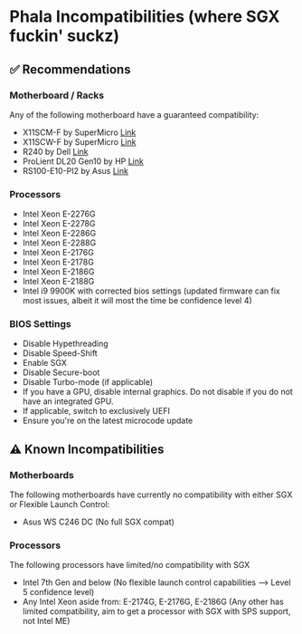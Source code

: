 # Phala Incompatibilities (where SGX fuckin' suckz)

## ✅ Recommendations 

### Motherboard / Racks
Any of the following motherboard have a guaranteed compatibility:

- X11SCM-F by SuperMicro [Link](https://www.supermicro.com/en/products/motherboard/X11SCM-F)
- X11SCW-F by SuperMicro [Link](https://www.supermicro.com/en/products/motherboard/X11SCW-F)
- R240 by Dell [Link](https://www.dell.com/fr-fr/work/shop/productdetailstxn/poweredge-r240)
- ProLient DL20 Gen10 by HP [Link](https://support.hpe.com/hpesc/public/docDisplay?docId=a00059854en_us&docLocale=en_US)
- RS100-E10-PI2 by Asus [Link](https://www.asus.com/fr/Commercial-Servers-Workstations/RS100-E10-PI2/)

### Processors
- Intel Xeon E-2276G
- Intel Xeon E-2278G
- Intel Xeon E-2286G
- Intel Xeon E-2288G
- Intel Xeon E-2176G
- Intel Xeon E-2178G
- Intel Xeon E-2186G
- Intel Xeon E-2188G
- Intel i9 9900K with corrected bios settings (updated firmware can fix most issues, albeit it will most the time be confidence level 4)

### BIOS Settings
- Disable Hypethreading
- Disable Speed-Shift
- Enable SGX
- Disable Secure-boot
- Disable Turbo-mode (if applicable)
- If you have a GPU, disable internal graphics. Do not disable if you do not have an integrated GPU.
- If applicable, switch to exclusively UEFI
- Ensure you're on the latest microcode update

## ⚠️ Known Incompatibilities 

### Motherboards
The following motherboards have currently no compatibility with either SGX or Flexible Launch Control:
- Asus WS C246 DC (No full SGX compat)

### Processors
The following processors have limited/no compatibility with SGX
- Intel 7th Gen and below (No flexible launch control capabilities --> Level 5 confidence level)
- Any Intel Xeon aside from: E-2174G, E-2176G, E-2186G (Any other has limited compatibility, aim to get a processor with SGX with SPS support, not Intel ME)
